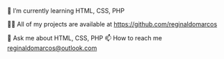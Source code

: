 
🌱 I’m currently learning HTML, CSS, PHP

👨‍💻 All of my projects are available at https://github.com/reginaldomarcos

💬 Ask me about HTML, CSS, PHP
📫 How to reach me reginaldomarcos@outlook.com
<!---
reginaldomarcos/reginaldomarcos is a ✨ special ✨ repository because its `README.md` (this file) appears on your GitHub profile.
You can click the Preview link to take a look at your changes.
--->
